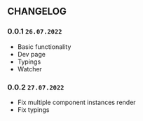 ## CHANGELOG

### 0.0.1 `26.07.2022`
* Basic functionality
* Dev page
* Typings
* Watcher

### 0.0.2 `27.07.2022`
* Fix multiple component instances render
* Fix typings
